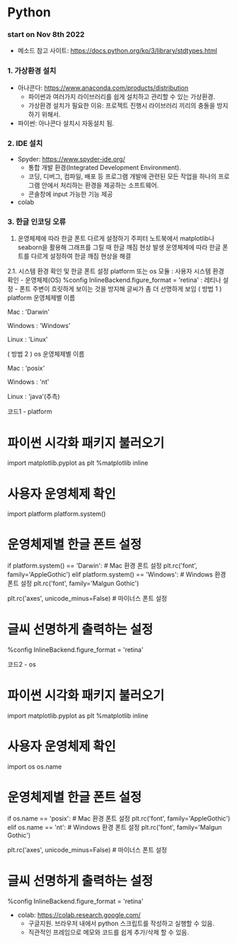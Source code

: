 # Python
### start on Nov 8th 2022

+ 메소드 참고 사이트: https://docs.python.org/ko/3/library/stdtypes.html

### 1. 가상환경 설치
  * 아나콘다: https://www.anaconda.com/products/distribution
    * 파이썬과 여러가지 라이브러리를 쉽게 설치하고 관리할 수 있는 가상환경.
    * 가상환경 설치가 필요한 이유: 프로젝트 진행시 라이브러리 끼리의 충돌을 방지하기 위해서.
  * 파이썬: 아나콘다 설치시 자동설치 됨.
  
### 2. IDE 설치 
  * Spyder: https://www.spyder-ide.org/
    * 통합 개발 환경(Integrated Development Environment).
    * 코딩, 디버그, 컴파일, 배포 등 프로그램 개발에 관련된 모든 작업을 하나의 프로그램 안에서 처리하는 환경을 제공하는 소프트웨어.
    * 콘솔창에 input 가능한 기능 제공
  * colab

### 3. 한글 인코딩 오류
  1. 운영체제에 따라 한글 폰트 다르게 설정하기
주피터 노트북에서 matplotlib나 seaborn을 활용해 그래프를 그릴 때 한글 깨짐 현상 발생
운영체제에 따라 한글 폰트를 다르게 설정하여 한글 깨짐 현상을 해결

2.1. 시스템 환경 확인 및 한글 폰트 설정
platform 또는 os 모듈 : 사용자 시스템 환경 확인 - 운영체제(OS)
%config InlineBackend.figure_format = 'retina' : 레티나 설정 - 폰트 주변이 흐릿하게 보이는 것을 방지해 글씨가 좀 더 선명하게 보임
( 방법 1 ) platform
운영체제별 이름

Mac : 'Darwin'

Windows : 'Windows'

Linux : 'Linux'


( 방법 2 ) os
운영체제별 이름

Mac : 'posix'

Windows : 'nt'

Linux : 'java'(추측)

코드1 - platform

# 파이썬 시각화 패키지 불러오기
import matplotlib.pyplot as plt
%matplotlib inline


# 사용자 운영체제 확인
import platform
platform.system()
# 운영체제별 한글 폰트 설정
if platform.system() == 'Darwin': # Mac 환경 폰트 설정
    plt.rc('font', family='AppleGothic')
elif platform.system() == 'Windows': # Windows 환경 폰트 설정
    plt.rc('font', family='Malgun Gothic')

plt.rc('axes', unicode_minus=False) # 마이너스 폰트 설정


# 글씨 선명하게 출력하는 설정
%config InlineBackend.figure_format = 'retina'

코드2 - os

# 파이썬 시각화 패키지 불러오기
import matplotlib.pyplot as plt
%matplotlib inline


# 사용자 운영체제 확인
import os
os.name
# 운영체제별 한글 폰트 설정
if os.name == 'posix': # Mac 환경 폰트 설정
    plt.rc('font', family='AppleGothic')
elif os.name == 'nt': # Windows 환경 폰트 설정
    plt.rc('font', family='Malgun Gothic')

plt.rc('axes', unicode_minus=False) # 마이너스 폰트 설정


# 글씨 선명하게 출력하는 설정
%config InlineBackend.figure_format = 'retina'
  * colab: https://colab.research.google.com/
    * 구글지원. 브라우저 내에서 python 스크립트를 작성하고 실행할 수 있음.
    * 직관적인 프레임으로 메모와 코드를 쉽게 추가/삭제 할 수 있음.
